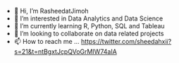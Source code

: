 - 👋 Hi, I’m RasheedatJimoh
- 👀 I’m interested in Data Analytics and Data Science
- 🌱 I’m currently learning R, Python, SQL and Tableau
- 💞️ I’m looking to collaborate on data related projects 
- 📫 How to reach me ... https://twitter.com/sheedahxii?s=21&t=ntBgxtJcpQVoGrMIW74aIA

<!---
RasheedatJimoh/RasheedatJimoh is a ✨ special ✨ repository because its `README.md` (this file) appears on your GitHub profile.
You can click the Preview link to take a look at your changes.
--->
